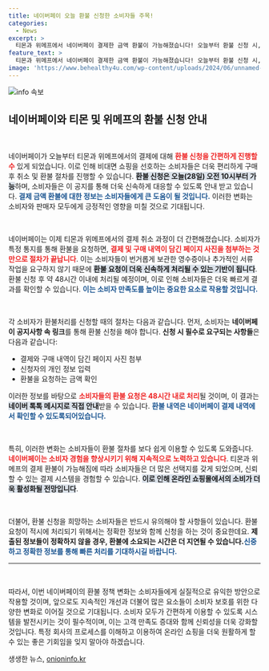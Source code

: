 ```yaml
---
title: 네이버페이 오늘 환불 신청한 소비자들 주목!
categories:
  - News
excerpt: >
  티몬과 위메프에서 네이버페이 결제한 금액 환불이 가능해졌습니다! 오늘부터 환불 신청 시, 신속하게 48시간 내 처리되니 놓치지 마세요!
feature_text: >
  티몬과 위메프에서 네이버페이 결제한 금액 환불이 가능해졌습니다! 오늘부터 환불 신청 시, 신속하게 48시간 내 처리되니 놓치지 마세요!
image: 'https://www.behealthy4u.com/wp-content/uploads/2024/06/unnamed-file.png'
---
```


<p><img src="https://www.behealthy4u.com/wp-content/uploads/2024/06/unnamed-file.png" alt="info 속보" /></p>

<h2 data-ke-size="size26">네이버페이와 티몬 및 위메프의 환불 신청 안내</h2>

<p data-ke-size="size16">&nbsp;</p>

<p>네이버페이가 오늘부터 티몬과 위메프에서의 결제에 대해 <b><span style="color: #ee2323;">환불 신청을 간편하게 진행할 수</span></b> 있게 되었습니다. 이로 인해 비대면 쇼핑을 선호하는 소비자들은 더욱 편리하게 구매 후 취소 및 환불 절차를 진행할 수 있습니다. <b><span style="background-color: #21538527;">환불 신청은 오늘(28일) 오전 10시부터 가능</span></b>하며, 소비자들은 이 공지를 통해 더욱 신속하게 대응할 수 있도록 안내 받고 있습니다. <b><span style="color: #1a5490;">결제 금액 환불에 대한 정보는 소비자들에게 큰 도움이 될 것입니다.</span></b> 이러한 변화는 소비자와 판매자 모두에게 긍정적인 영향을 미칠 것으로 기대됩니다. </p>

<p data-ke-size="size16">&nbsp;</p>

<p>네이버페이는 이제 티몬과 위메프에서의 결제 취소 과정이 더 간편해졌습니다. 소비자가 특정 통지를 통해 환불을 요청하면, <b><span style="color: #ee2323;">결제 및 구매 내역이 담긴 페이지 사진을 첨부하는 것만으로 절차가 끝납니다</span></b>. 이는 소비자들이 번거롭게 보관한 영수증이나 추가적인 서류 작업을 요구하지 않기 때문에 <b><span style="background-color: #21538527;">환불 요청이 더욱 신속하게 처리될 수 있는 기반이 됩니다</span></b>. 환불 신청 후 약 48시간 이내에 처리될 예정이며, 이로 인해 소비자들은 더욱 빠르게 결과를 확인할 수 있습니다. <b><span style="color: #1a5490;">이는 소비자 만족도를 높이는 중요한 요소로 작용할 것입니다.</span></b></p>

<p data-ke-size="size16">&nbsp;</p>

<p>각 소비자가 환불처리를 신청할 때의 절차는 다음과 같습니다. 먼저, 소비자는 <b>네이버페이 공지사항 속 링크</b>를 통해 환불 신청을 해야 합니다. <b>신청 시 필수로 요구되는 사항들</b>은 다음과 같습니다:</p>

<ul>
<li>결제와 구매 내역이 담긴 페이지 사진 첨부</li>
<li>신청자의 개인 정보 입력</li>
<li>환불을 요청하는 금액 확인</li>
</ul>

<p>이러한 정보를 바탕으로 <b><span style="color: #ee2323;">소비자들의 환불 요청은 48시간 내로 처리</span></b>될 것이며, 이 결과는 <b><span style="background-color: #21538527;">네이버 톡톡 메시지로 직접 안내</span></b>받을 수 있습니다. <b><span style="color: #1a5490;">환불 내역은 네이버페이 결제 내역에서 확인할 수 있도록되어있습니다.</span></b></p>

<p data-ke-size="size16">&nbsp;</p>

<p>특히, 이러한 변화는 소비자들이 환불 절차를 보다 쉽게 이용할 수 있도록 도와줍니다. <b><span style="color: #ee2323;">네이버페이는 소비자 경험을 향상시키기 위해 지속적으로 노력하고 있습니다</span></b>. 티몬과 위메프의 결제 환불이 가능해짐에 따라 소비자들은 더 많은 선택지를 갖게 되었으며, 신뢰할 수 있는 결제 시스템을 경험할 수 있습니다. <b><span style="background-color: #21538527;">이로 인해 온라인 쇼핑몰에서의 소비가 더욱 활성화될 전망입니다</span></b>. </p>

<p data-ke-size="size16">&nbsp;</p>

<p>더불어, 환불 신청을 희망하는 소비자들은 반드시 유의해야 할 사항들이 있습니다. 환불 요청이 적시에 처리되기 위해서는 정확한 정보와 함께 신청을 하는 것이 중요한데요. <b>제출된 정보들이 정확하지 않을 경우, 환불에 소요되는 시간은 더 지연될 수 있습니다.</b><b><span style="color: #1a5490;">신중하고 정확한 정보를 통해 빠른 처리를 기대하시길 바랍니다.</span></b> </p>

<hr>

<p data-ke-size="size16">&nbsp;</p>

<p>따라서, 이번 네이버페이의 환불 정책 변화는 소비자들에게 실질적으로 유익한 방안으로 작용할 것이며, 앞으로도 지속적인 개선과 더불어 많은 요소들이 소비자 보호를 위한 다양한 변화로 이어질 것으로 기대됩니다. 소비자 모두가 간편하게 이용할 수 있도록 시스템을 발전시키는 것이 필수적이며, 이는 고객 만족도 증대와 함께 신뢰성을 더욱 강화할 것입니다. 특정 회사의 프로세스를 이해하고 이용하여 온라인 쇼핑을 더욱 원활하게 할 수 있는 좋은 기회임을 잊지 말아야 하겠습니다.</p>
생생한 뉴스, <a href="https://onioninfo.kr" rel="dofollow">onioninfo.kr</a>


